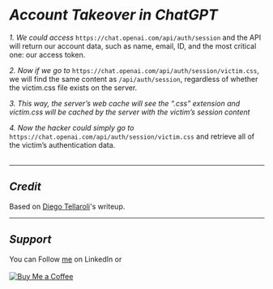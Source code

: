 # ***Account Takeover in ChatGPT***

*1. We could access* `https://chat.openai.com/api/auth/session` and the API will return our account data, such as name, email, ID, and the most critical one: our access token.

*2. Now if we go to* `https://chat.openai.com/api/auth/session/victim.css`, we will find the same content as `/api/auth/session`, regardless of whether the victim.css file exists on the server.

*3. This way, the server’s web cache will see the “.css” extension and victim.css will be cached by the server with the victim’s session content*

*4. Now the hacker could simply go to* `https://chat.openai.com/api/auth/session/victim.css` and retrieve all of the victim’s authentication data.
<br>&nbsp;

----
## ***Credit***
Based on [Diego Tellaroli](https://medium.com/@diegotellaroli05/account-takeover-in-chatgpt-e134ed11654d)'s writeup.

----
## ***Support***
You can Follow [me](https://www.linkedin.com/in/bhavesh-pardhi-/) on LinkedIn or
<br><br>[![Buy Me a Coffee](https://img.shields.io/badge/Buy%20Me%20a%20Coffee-Support-orange?style=for-the-badge&logo=buy-me-a-coffee)](https://www.buymeacoffee.com/bhaveshpardhi)